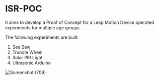 # ISR-POC

It aims to develop a Proof of Concept for a Leap Motion Device operated experiments for multiple age groups.

The following experiments are built:

1. See Saw
2. Trundle Wheel
3. Solar PIR Light
4. Ultrasonic Arduino

![Screenshot (709)](https://user-images.githubusercontent.com/43716445/124773233-633e2580-df5a-11eb-8357-b5e86aed42b3.png)
